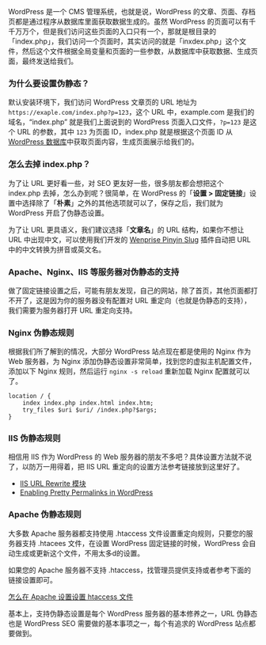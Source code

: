 WordPress 是一个 CMS 管理系统，也就是说，WordPress 的文章、页面、存档页都是通过程序从数据库里面获取数据生成的。虽然 WordPress 的页面可以有千千万万个，但是我们访问这些页面的入口只有一个，那就是根目录的「index.php」，我们访问一个页面时，其实访问的就是「inxdex.php」这个文件，然后这个文件根据全局变量和页面的一些参数，从数据库中获取数据、生成页面，最终发送给我们。



### 为什么要设置伪静态？

默认安装环境下，我们访问 WordPress 文章页的 URL 地址为 `https://exaple.com/index.php?p=123`，这个 URL 中，example.com 是我们的域名，“index.php” 就是我们上面说到的 WordPress 页面入口文件，`?p=123` 是这个 URL 的参数，其中 `123` 为页面 ID，index.php 就是根据这个页面 ID 从 [WordPress 数据库](https://www.wpzhiku.com/tag/wordpress数据库/)中获取页面内容，生成页面展示给我们的。



### 怎么去掉 index.php？

为了让 URL 更好看一些，对 SEO 更友好一些，很多朋友都会想把这个 index.php 去掉，怎么办到呢？很简单，在 WordPress 的「**设置 > 固定链接**」设置中选择除了「**朴素**」之外的其他选项就可以了，保存之后，我们就为 WordPress 开启了伪静态设置。

为了让 URL 更具语义，我们建议选择「**文章名**」的 URL 结构，如果你不想让 URL 中出现中文，可以使用我们开发的 [Wenprise Pinyin Slug](https://www.wpzhiku.com/wenprise-pinyin-slug/) 插件自动把 URL 中的中文转换为拼音或英文名。



### Apache、Nginx、IIS 等服务器对伪静态的支持

做了固定链接设置之后，可能有朋友发现，自己的网站，除了首页，其他页面都打不开了，这是因为你的服务器没有配置对 URL 重定向（也就是伪静态的支持），我们需要为服务器打开 URL 重定向支持。



### Nginx 伪静态规则

根据我们所了解到的情况，大部分 WordPress 站点现在都是使用的 Nginx 作为 Web 服务器，为 Nginx 添加伪静态设置非常简单，找到您的虚拟主机配置文件，添加以下 Nginx 规则，然后运行 `nginx -s reload` 重新加载 Nginx 配置就可以了。

```markup
location / {
    index index.php index.html index.htm;
    try_files $uri $uri/ /index.php?$args;
}
```



### IIS 伪静态规则

相信用 IIS 作为 WordPress 的 Web 服务器的朋友不多吧？具体设置方法就不说了，以防万一用得着，把 IIS URL 重定向的设置方法参考链接放到这里好了。

- [IIS URL Rewrite 模块](https://www.iis.net/downloads/microsoft/url-rewrite)
- [Enabling Pretty Permalinks in WordPress](https://docs.microsoft.com/en-us/iis/extensions/url-rewrite-module/enabling-pretty-permalinks-in-wordpress)



### Apache 伪静态规则

大多数 Apache 服务器都支持使用 .htaccess 文件设置重定向规则，只要您的服务器支持 .htacees 文件，在设置 WordPress 固定链接的时候，WordPress 会自动生成或更新这个文件，不用太多d的设置。

如果您的 Apache 服务器不支持 .htaccess，找管理员提供支持或者参考下面的链接设置即可。

[怎么在 Apache 设置设置 htaccess 文件](https://www.linode.com/docs/web-servers/apache/how-to-set-up-htaccess-on-apache/)

基本上，支持伪静态设置是每个 WordPress 服务器的基本修养之一，URL 伪静态也是 WordPress SEO 需要做的基本事项之一，每个有追求的 WordPress 站点都要做到。